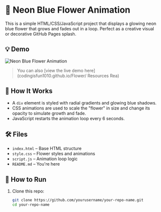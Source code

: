 # 🌸 Neon Blue Flower Animation

This is a simple HTML/CSS/JavaScript project that displays a glowing neon blue flower that grows and fades out in a loop. Perfect as a creative visual or decorative GitHub Pages splash.

## 💡 Demo

![Neon Blue Flower Animation](https://github.com/yourusername/your-repo-name/raw/main/demo.gif)

> You can also [view the live demo here](codingisfun1010.github.io/Flower/
Resources
 Rea)

## 🚀 How It Works

- A `div` element is styled with radial gradients and glowing blue shadows.
- CSS animations are used to scale the "flower" in size and change its opacity to simulate growth and fade.
- JavaScript restarts the animation loop every 6 seconds.

## 🛠 Files

- `index.html` – Base HTML structure
- `style.css` – Flower styles and animations
- `script.js` – Animation loop logic
- `README.md` – You're here

## 🧪 How to Run

1. Clone this repo:
   ```bash
   git clone https://github.com/yourusername/your-repo-name.git
   cd your-repo-name

